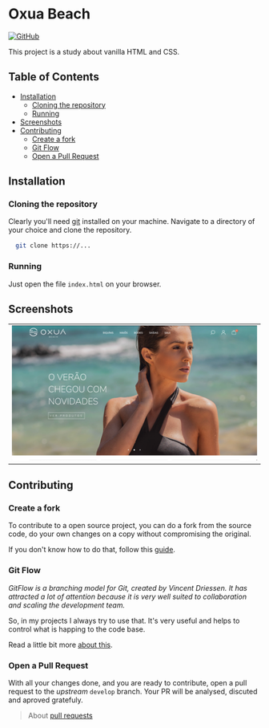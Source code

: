 # Oxua Beach

[![GitHub](https://img.shields.io/github/license/Gerlison/web_oxua_beach)](https://github.com/Gerlison/web_oxua_beach/blob/master/LICENSE)

This project is a study about vanilla HTML and CSS.

## Table of Contents

- [Installation](#installation)
  - [Cloning the repository](#cloning-the-repository)
  - [Running](#running)
- [Screenshots](#screenshots)
- [Contributing](#contributing)
  - [Create a fork](#create-a-fork)
  - [Git Flow](#git-flow)
  - [Open a Pull Request](#open-a-pull-request)

## Installation

### Cloning the repository

Clearly you'll need [git](https://git-scm.com/book/en/v2/Getting-Started-Installing-Git) installed on your machine.
Navigate to a directory of your choice and clone the repository.

```bash
  git clone https://...
```

### Running

Just open the file `index.html` on your browser.

## Screenshots

|                                                                                                      |
| :--------------------------------------------------------------------------------------------------: |
| <img width="1604" alt="screen shot 2017-08-07 at 12 18 15 pm" src="./.github/assets/screenshot.png"> |

## Contributing

### Create a fork

To contribute to a open source project, you can do a fork from the source code, do your own changes on a copy without compromising the original.

If you don't know how to do that, follow this [guide](https://help.github.com/pt/github/getting-started-with-github/fork-a-repo).

### Git Flow

_GitFlow is a branching model for Git, created by Vincent Driessen. It has attracted a lot of attention because it is very well suited to collaboration and scaling the development team._

So, in my projects I always try to use that. It's very useful and helps to control what is happing to the code base.

Read a little bit more [about this](https://datasift.github.io/gitflow/IntroducingGitFlow.html).

### Open a Pull Request

With all your changes done, and you are ready to contribute, open a pull request to the _upstream_ `develop` branch. Your PR will be analysed, discuted and aproved gratefuly.

> About [pull requests](https://help.github.com/pt/github/collaborating-with-issues-and-pull-requests/about-pull-requests)
